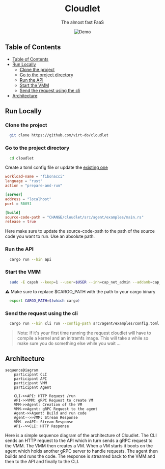 
<div style="text-align:center">
    <h1> Cloudlet</h1>
    <p>The almost fast FaaS</p>
    <img src="./assets/demo.gif" alt="Demo" />
</div>

## Table of Contents

- [Table of Contents](#table-of-contents)
- [Run Locally](#run-locally)
  - [Clone the project](#clone-the-project)
  - [Go to the project directory](#go-to-the-project-directory)
  - [Run the API](#run-the-api)
  - [Start the VMM](#start-the-vmm)
  - [Send the request using the cli](#send-the-request-using-the-cli)
- [Architecture](#architecture)


## Run Locally

### Clone the project

```bash
  git clone https://github.com/virt-do/cloudlet
```

### Go to the project directory

```bash
  cd cloudlet
```

Create a toml config file or update the [existing one](./src/agent/examples/config.toml)

```toml
workload-name = "fibonacci"
language = "rust"
action = "prepare-and-run"

[server]
address = "localhost"
port = 50051

[build]
source-code-path = "CHANGE/cloudlet/src/agent/examples/main.rs"
release = true
```

Here make sure to update the source-code-path to the path of the source code you want to run. Use an absolute path.


### Run the API
```bash
  cargo run --bin api
```

### Start the VMM

```bash
  sudo -E capsh --keep=1 --user=$USER --inh=cap_net_admin --addamb=cap_net_admin -- -c  'RUST_BACKTRACE=1 '$CARGO_PATH' run --bin vmm -- grpc'
``` 

⚠️ Make sure to replace $CARGO_PATH with the path to your cargo binary

```bash
  export CARGO_PATH=$(which cargo)
```

### Send the request using the cli 

```bash
  cargo run --bin cli run --config-path src/agent/examples/config.toml
```

> Note: If it's your first time running the request cloudlet will have to compile a kernel and an initramfs image. This will take a while so make sure you do something else while you wait ...

## Architecture

```mermaid
sequenceDiagram
    participant CLI
    participant API
    participant VMM
    participant Agent

    CLI->>API: HTTP Request /run
    API->>VMM: gRPC Request to create VM
    VMM->>Agent: Creation of the VM
    VMM->>Agent: gRPC Request to the agent
    Agent->>Agent: Build and run code
    Agent-->>VMM: Stream Response
    VMM-->>API: Stream Response
    API-->>CLI: HTTP Response
```
Here is a simple sequence diagram of the architecture of Cloudlet. The CLI sends an HTTP request to the API which in turn sends a gRPC request to the VMM. The VMM then creates a VM. When a VM starts it boots on the agent which holds another gRPC server to handle requests. The agent then builds and runs the code. The response is streamed back to the VMM and then to the API and finally to the CLI.
